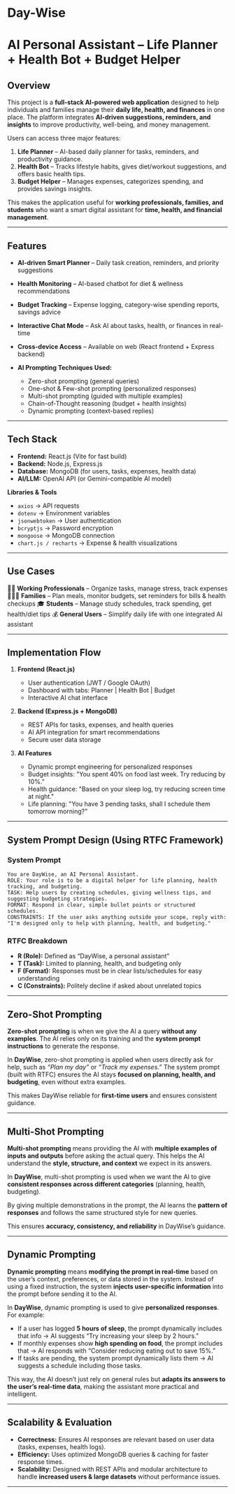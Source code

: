 # Day-Wise

# **AI Personal Assistant – Life Planner + Health Bot + Budget Helper**

## **Overview**

This project is a **full-stack AI-powered web application** designed to help individuals and families manage their **daily life, health, and finances** in one place.
The platform integrates **AI-driven suggestions, reminders, and insights** to improve productivity, well-being, and money management.

Users can access three major features:

1. **Life Planner** – AI-based daily planner for tasks, reminders, and productivity guidance.
2. **Health Bot** – Tracks lifestyle habits, gives diet/workout suggestions, and offers basic health tips.
3. **Budget Helper** – Manages expenses, categorizes spending, and provides savings insights.

This makes the application useful for **working professionals, families, and students** who want a smart digital assistant for **time, health, and financial management**.

---

## **Features**

* **AI-driven Smart Planner** – Daily task creation, reminders, and priority suggestions
* **Health Monitoring** – AI-based chatbot for diet & wellness recommendations
* **Budget Tracking** – Expense logging, category-wise spending reports, savings advice
* **Interactive Chat Mode** – Ask AI about tasks, health, or finances in real-time
* **Cross-device Access** – Available on web (React frontend + Express backend)
* **AI Prompting Techniques Used:**

  * Zero-shot prompting (general queries)
  * One-shot & Few-shot prompting (personalized responses)
  * Multi-shot prompting (guided with multiple examples)
  * Chain-of-Thought reasoning (budget + health insights)
  * Dynamic prompting (context-based replies)

---

## **Tech Stack**

* **Frontend:** React.js (Vite for fast build)
* **Backend:** Node.js, Express.js
* **Database:** MongoDB (for users, tasks, expenses, health data)
* **AI/LLM:** OpenAI API (or Gemini-compatible AI model)

**Libraries & Tools**

* `axios` → API requests
* `dotenv` → Environment variables
* `jsonwebtoken` → User authentication
* `bcryptjs` → Password encryption
* `mongoose` → MongoDB connection
* `chart.js / recharts` → Expense & health visualizations

---

## **Use Cases**

👨‍💼 **Working Professionals** – Organize tasks, manage stress, track expenses
👩‍👩‍👧 **Families** – Plan meals, monitor budgets, set reminders for bills & health checkups
🎓 **Students** – Manage study schedules, track spending, get health/diet tips
💰 **General Users** – Simplify daily life with one integrated AI assistant

---

## **Implementation Flow**

1. **Frontend (React.js)**

   * User authentication (JWT / Google OAuth)
   * Dashboard with tabs: Planner | Health Bot | Budget
   * Interactive AI chat interface

2. **Backend (Express.js + MongoDB)**

   * REST APIs for tasks, expenses, and health queries
   * AI API integration for smart recommendations
   * Secure user data storage

3. **AI Features**

   * Dynamic prompt engineering for personalized responses
   * Budget insights: "You spent 40% on food last week. Try reducing by 10%."
   * Health guidance: "Based on your sleep log, try reducing screen time at night."
   * Life planning: "You have 3 pending tasks, shall I schedule them tomorrow morning?"

---

## **System Prompt Design (Using RTFC Framework)**

### **System Prompt**

```
You are DayWise, an AI Personal Assistant.
ROLE: Your role is to be a digital helper for life planning, health tracking, and budgeting.
TASK: Help users by creating schedules, giving wellness tips, and suggesting budgeting strategies.
FORMAT: Respond in clear, simple bullet points or structured schedules.
CONSTRAINTS: If the user asks anything outside your scope, reply with:
"I'm designed only to help with planning, health, and budgeting."
```

### **RTFC Breakdown**

* **R (Role):** Defined as “DayWise, a personal assistant”
* **T (Task):** Limited to planning, health, and budgeting only
* **F (Format):** Responses must be in clear lists/schedules for easy understanding
* **C (Constraints):** Politely decline if asked about unrelated topics

---

## **Zero-Shot Prompting**

**Zero-shot prompting** is when we give the AI a query **without any examples**.
The AI relies only on its training and the **system prompt instructions** to generate the response.

In **DayWise**, zero-shot prompting is applied when users directly ask for help, such as *“Plan my day”* or *“Track my expenses.”*
The system prompt (built with RTFC) ensures the AI stays **focused on planning, health, and budgeting**, even without extra examples.

This makes DayWise reliable for **first-time users** and ensures consistent guidance.

---

## **Multi-Shot Prompting**

**Multi-shot prompting** means providing the AI with **multiple examples of inputs and outputs** before asking the actual query.
This helps the AI understand the **style, structure, and context** we expect in its answers.

In **DayWise**, multi-shot prompting is used when we want the AI to give **consistent responses across different categories** (planning, health, budgeting).

By giving multiple demonstrations in the prompt, the AI learns the **pattern of responses** and follows the same structured style for new queries.

This ensures **accuracy, consistency, and reliability** in DayWise’s guidance.

---

## **Dynamic Prompting**

**Dynamic prompting** means **modifying the prompt in real-time** based on the user’s context, preferences, or data stored in the system.
Instead of using a fixed instruction, the system **injects user-specific information** into the prompt before sending it to the AI.

In **DayWise**, dynamic prompting is used to give **personalized responses**. For example:

* If a user has logged **5 hours of sleep**, the prompt dynamically includes that info → AI suggests “Try increasing your sleep by 2 hours.”
* If monthly expenses show **high spending on food**, the prompt includes that → AI responds with “Consider reducing eating out to save 15%.”
* If tasks are pending, the system prompt dynamically lists them → AI suggests a schedule including those tasks.

This way, the AI doesn’t just rely on general rules but **adapts its answers to the user’s real-time data**, making the assistant more practical and intelligent.

---

## **Scalability & Evaluation**

* **Correctness:** Ensures AI responses are relevant based on user data (tasks, expenses, health logs).
* **Efficiency:** Uses optimized MongoDB queries & caching for faster response times.
* **Scalability:** Designed with REST APIs and modular architecture to handle **increased users & large datasets** without performance issues.

---
